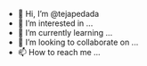 - 👋 Hi, I’m @tejapedada
- 👀 I’m interested in ...
- 🌱 I’m currently learning ...
- 💞️ I’m looking to collaborate on ...
- 📫 How to reach me ...

<!---
tejapedada/tejapedada is a ✨ special ✨ repository because its `README.md` (this file) appears on your GitHub profile.
You can click the Preview link to take a look at your changes.
--->
